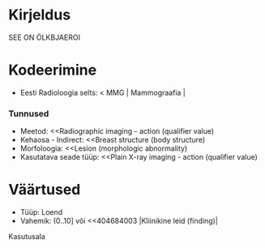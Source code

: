 # Kirjeldus
SEE ON ÖLKBJAEROI

# Kodeerimine
- Eesti Radioloogia selts: < MMG | Mammograafia |

### Tunnused
- Meetod: <<Radiographic imaging - action (qualifier value)
- Kehaosa - Indirect: <<Breast structure (body structure)
- Morfoloogia: <<Lesion (morphologic abnormality)
- Kasutatava seade tüüp: <<Plain X-ray imaging - action (qualifier value)

# Väärtused
- Tüüp: Loend
- Vahemik: (0..10] või <<404684003 |Kliinikine leid (finding)|

Kasutusala
